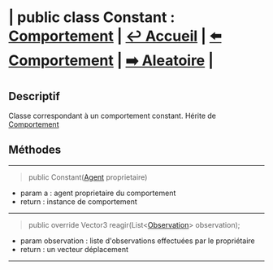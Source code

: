# **| public class Constant :** [**Comportement**](Comportement.md) **|** [**↩️ Accueil**](../../../doc.md) **|** [**⬅️ Comportement**](Comportement.md) **|** [**➡️ Aleatoire**](./Aleatoire.md) **|**

## **Descriptif**

Classe correspondant à un comportement constant. Hérite de [Comportement](Comportement.md)

## **Méthodes**

---

> public Constant([Agent](../../Agent.md) proprietaire)

* param a : agent proprietaire du comportement
* return : instance de comportement

---

> public override Vector3 reagir(List<[Observation](../../Vision/Observation.md)> observation);

* param observation : liste d'observations effectuées par le propriétaire
* return : un vecteur déplacement 

---
